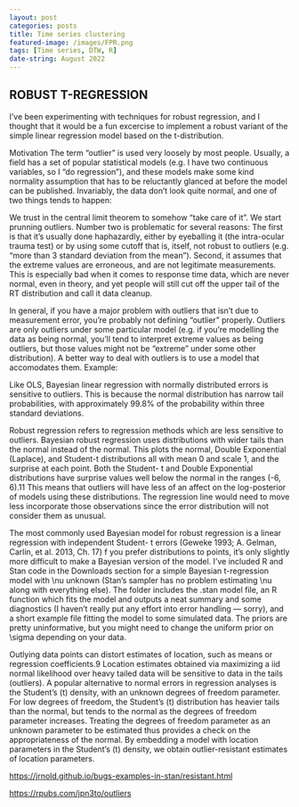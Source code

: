 ```yaml
---
layout: post
categories: posts
title: Time series clustering
featured-image: /images/FPR.png
tags: [Time series, DTW, R]
date-string: August 2022
---
```



## ROBUST T-REGRESSION
I’ve been experimenting with techniques for robust regression, and I thought that it would be a fun excercise to implement a robust variant of the simple linear regression model based on the t-distribution.

Motivation
The term “outlier” is used very loosely by most people. Usually, a field has a set of popular statistical models (e.g. I have two continuous variables, so I “do regression”), and these models make some kind normality assumption that has to be reluctantly glanced at before the model can be published. Invariably, the data don’t look quite normal, and one of two things tends to happen:

We trust in the central limit theorem to somehow “take care of it”.
We start prunning outliers.
Number two is problematic for several reasons: The first is that it’s usually done haphazardly, either by eyeballing it (the intra-ocular trauma test) or by using some cutoff that is, itself, not robust to outliers (e.g. “more than 3 standard deviation from the mean”). Second, it assumes that the extreme values are erroneous, and are not legitimate measurements. This is especially bad when it comes to response time data, which are never normal, even in theory, and yet people will still cut off the upper tail of the RT distribution and call it data cleanup.

In general, if you have a major problem with outliers that isn’t due to measurement error, you’re probably not defining “outlier” properly. Outliers are only outliers under some particular model (e.g. if you’re modelling the data as being normal, you’ll tend to interpret extreme values as being outliers, but those values might not be “extreme” under some other distribution). A better way to deal with outliers is to use a model that accomodates them. Example:



Like OLS, Bayesian linear regression with normally distributed errors is sensitive to outliers. This is because the normal distribution has narrow tail probabilities, with approximately 99.8% of the probability within three standard deviations.

Robust regression refers to regression methods which are less sensitive to outliers. Bayesian robust regression uses distributions with wider tails than the normal instead of the normal. This plots the normal, Double Exponential (Laplace), and Student-t  distributions all with mean 0 and scale 1, and the surprise  at each point. Both the Student- t and Double Exponential distributions have surprise values well below the normal in the ranges (-6, 6).11 This means that outliers will have less of an affect on the log-posterior of models using these distributions. The regression line would need to move less incorporate those observations since the error distribution will not consider them as unusual.

The most commonly used Bayesian model for robust regression is a linear regression with independent Student- 
t errors (Geweke 1993; A. Gelman, Carlin, et al. 2013, Ch. 17)  f you prefer distributions to points, it’s only slightly more difficult to make a Bayesian version of the model. I’ve included R and Stan code in the Downloads section for a simple Bayesian t-regression model with \nu unknown (Stan’s sampler has no problem estimating \nu along with everything else). The folder includes the .stan model file, an R function which fits the model and outputs a neat summary and some diagnostics (I haven’t really put any effort into error handling — sorry), and a short example file fitting the model to some simulated data. The priors are pretty uninformative, but you might need to change the uniform prior on \sigma depending on your data.



Outlying data points can distort estimates of location, such as means or regression coefficients.9 Location estimates obtained via maximizing a iid normal likelihood over heavy tailed data will be sensitive to data in the tails (outliers). A popular alternative to normal errors in regression analyses is the Student’s \(t\) density, with an unknown degrees of freedom parameter. For low degrees of freedom, the Student’s \(t\) distribution has heavier tails than the normal, but tends to the normal as the degrees of freedom parameter increases. Treating the degrees of freedom parameter as an unknown parameter to be estimated thus provides a check on the appropriateness of the normal. By embedding a model with location parameters in the Student’s \(t\) density, we obtain outlier-resistant estimates of location parameters.



https://jrnold.github.io/bugs-examples-in-stan/resistant.html


https://rpubs.com/jpn3to/outliers


